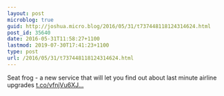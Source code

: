 ```yaml
---
layout: post
microblog: true
guid: http://joshua.micro.blog/2016/05/31/t737448118124314624.html
post_id: 35640
date: 2016-05-31T11:58:27+1100
lastmod: 2019-07-30T17:41:23+1100
type: post
url: /2016/05/31/t737448118124314624.html
---
```

Seat frog - a new service that will let you find out about last minute airline upgrades [t.co/vfnjVu6XJ...](https://t.co/vfnjVu6XJJ)
